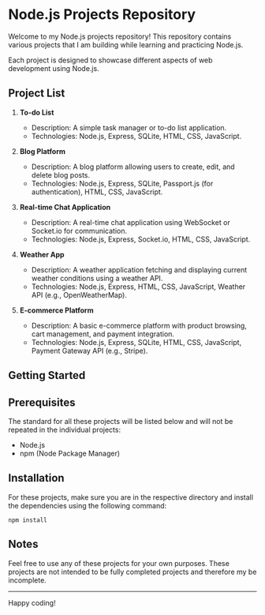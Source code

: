 # Node.js Projects Repository

Welcome to my Node.js projects repository! This repository contains various projects that I am building while learning and practicing Node.js. 

Each project is designed to showcase different aspects of web development using Node.js.

## Project List

1. **To-do List**
   - Description: A simple task manager or to-do list application.
   - Technologies: Node.js, Express, SQLite, HTML, CSS, JavaScript.

2. **Blog Platform**
   - Description: A blog platform allowing users to create, edit, and delete blog posts.
   - Technologies: Node.js, Express, SQLite, Passport.js (for authentication), HTML, CSS, JavaScript.

3. **Real-time Chat Application**
   - Description: A real-time chat application using WebSocket or Socket.io for communication.
   - Technologies: Node.js, Express, Socket.io, HTML, CSS, JavaScript.

4. **Weather App**
   - Description: A weather application fetching and displaying current weather conditions using a weather API.
   - Technologies: Node.js, Express, HTML, CSS, JavaScript, Weather API (e.g., OpenWeatherMap).

5. **E-commerce Platform**
   - Description: A basic e-commerce platform with product browsing, cart management, and payment integration.
   - Technologies: Node.js, Express, SQLite, HTML, CSS, JavaScript, Payment Gateway API (e.g., Stripe).


## Getting Started

## Prerequisites

The standard for all these projects will be listed below and will not be repeated in the individual projects:

- Node.js
- npm (Node Package Manager)

## Installation

For these projects, make sure you are in the respective directory and install the dependencies using the following command:

```npm install```

## Notes

Feel free to use any of these projects for your own purposes. These projects are not intended to be fully completed projects and therefore my be incomplete.

---
Happy coding!